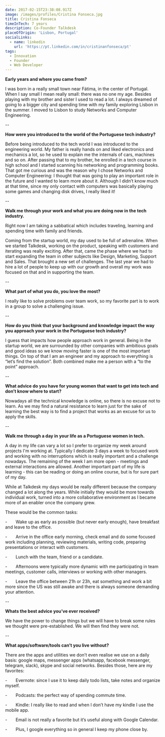 ```yaml
---
date: 2017-02-15T23:38:08.917Z
image: /images/profiles/Cristina Fonseca.jpg
title: Cristina Fonseca
timeInTech: 7 years
description: Co-Founder Talkdesk
placeOfOrigin: 'Lisbon, Portugal'
socialLinks:
  - name: linkedin
    url: 'https://pt.linkedin.com/in/cristinanfonseca/pt'
tags:
  - Innovation
  - Founder
  - Web Developer
---
```


**Early years and where you came from?**

I was born in a
really small town near Fátima, in the center of Portugal. When I say small I mean
really small: there was no one my age. Besides playing with my brother and
sister I used to read a lot. I always dreamed of going to a bigger city and
spending time with my family exploring Lisbon in the summer. I
moved to Lisbon to study Networks and Computer Engineering.

--

**How were you
introduced to the world of the Portuguese tech industry?**

Before being introduced to the tech world I was
introduced to the engineering world. My father is really hands on and liked
electronics and mechanics a lot, so he used to explain me the internals of
cars, machines and so on. After passing that to my brother, he enrolled in a
tech course in high school and I started scanning his networking and
programming books. That got me curious and was the reason why I chose Networks
and Computer Engineering: I thought that was going to play an important role in
the future and I wanted to learn more about it. Although I didn’t know much at
that time, since my only contact with computers was basically playing some
games and changing disk drives, I really liked it!

--

**Walk me through
your work and what you are doing now in the tech industry.**

Right now I am taking a sabbatical which includes
traveling, learning and spending time with family and friends.

Coming from the startup world, my day used to be full
of adrenaline. When we started Talkdesk, working on the product, speaking with
customers and iterating was really exciting. After that, came the phase where
we had to start expanding the team in other subjects like Design, Marketing,
Support and Sales. That brought a new set of challenges. The last year we had
to hire a lot of people to keep up with our growth and overall my work was
focused on that and in supporting the team.

--

**What part of what you do, you love the most?**

I really like to
solve problems over team work, so my favorite part is to work in a group to
solve a challenging issue.

--

**How do you think
that your background and knowledge impact the way you approach your work in the
Portuguese tech industry?**

I guess that
impacts how people approach work in general. Being in the startup world, we are
surrounded by other companies with ambitious goals and good ideas so we know
moving faster is one of the most important things. On top of that I am an
engineer and my approach to everything is “let’s find the solution”. Both
combined make me a person with a “to the point” approach.

--

**What advice do you have for young women that want to get into tech and
don’t know where to start?**

Nowadays all the technical knowledge is online, so
there is no excuse not to learn. As we may find a natural resistance to learn
just for the sake of learning the best way is to find a project that works as
an excuse for us to apply the skills.

--

**Walk me through a
day in your life as a Portuguese women in tech.**

A day in my life can vary a lot so I prefer to organize my week around projects I'm working at. Typically I dedicate 3 days a week to focused work and working with no interruptions which is really important and a challenge nowadays. The remaining of the week I am more open - meetings and external interactions are allowed. Another important part of my life is learning - this can be reading or doing an online course, but is for sure part of my day.

While at Talkdesk my days would be really different
because the company changed a lot along the years. While initially they would
be more towards individual work, turned into a more collaborative environment
as I became more of an enabler once the company grew.

These would be the common tasks:

-      
Wake up as early as possible (but
never early enough), have breakfast and leave to the office.

-      
Arrive in the office early
morning, check email and do some focused work including planning, reviewing
materials, writing code, preparing presentations or interact with customers.

-      
Lunch with the team, friend or a candidate.

-      
Afternoons were typically more
dynamic with me participating in team meetings, customer calls, interviews or
working with other managers.

-      
Leave the office between 21h or
23h, eat something and work a bit more since the US was still awake and there
is always someone demanding your attention.

--

**Whats the best advice you’ve ever received?**

We have the power to change things but we will have to
break some rules we thought were pre-established. We will then find they were
not.

--

**What apps/software/tools can’t you live without?**

There are the apps and utilities we don’t even realise
we use on a daily basis: google maps, messenger apps (whatsapp, facebook
messenger, telegram, slack), skype and social networks. Besides those, here are my
favorites:

-      
Evernote: since I use it to keep
daily todo lists, take notes and organize myself.

-      
Podcasts: the perfect way of
spending commute time.

-      
Kindle: I really like to read and
when I don’t have my kindle I use the mobile app.

-      
Email is not really a favorite but
it’s useful along with Google Calendar.

-      
Plus, I google everything so in
general I keep my phone close by.